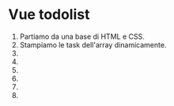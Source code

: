 Vue todolist
===
1. Partiamo da una base di HTML e CSS.
2. Stampiamo le task dell'array dinamicamente.
3. 
4. 
5. 
6. 
7. 
8. 